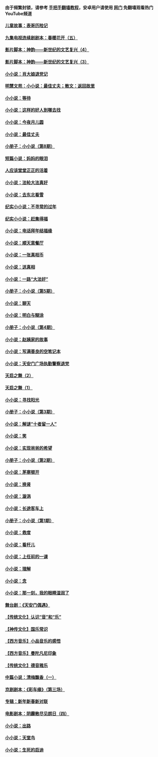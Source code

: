 #### 由于频繁封锁，请参考 [手把手翻墙教程](https://github.com/gfw-breaker/guides/wiki/)，安卓用户请使用 [网门](https://github.com/gfw-breaker/nogfw/blob/master/dl.md?t=06022201) 免翻墙观看热门YouTube频道 

#### [儿童故事：表哥历险记](../pages/328/383535.md?t=06022201) 

#### [九集电视连续剧剧本：春暖花开（五）](../pages/328/275919.md?t=06022201) 

#### [影片脚本：神韵——新世纪的文艺复兴（4）](../pages/328/266089.md?t=06022201) 

#### [影片脚本：神韵——新世纪的文艺复兴（3）](../pages/328/266087.md?t=06022201) 

#### [小小说：肖大娘退党记](../pages/328/239807.md?t=06022201) 

#### [明慧文苑：小小说：最佳丈夫；散文：返回故里](../pages/328/3439.md?t=06022201) 

#### [小小说：等待](../pages/328/223927.md?t=06022201) 

#### [小小说：这样的好人到哪去找](../pages/328/209396.md?t=06022201) 

#### [小小说：今夜月儿圆](../pages/328/193588.md?t=06022201) 

#### [小小说：最佳丈夫](../pages/328/190938.md?t=06022201) 

#### [小册子：小小说（第8期）](../pages/328/188202.md?t=06022201) 

#### [短篇小说：妈妈的眼泪](../pages/328/187712.md?t=06022201) 

#### [人应该堂堂正正的活着](../pages/328/182430.md?t=06022201) 

#### [小小说：法轮大法真好](../pages/328/174669.md?t=06022201) 

#### [小小说：去东北看雪](../pages/328/173882.md?t=06022201) 

#### [纪实小小说：不寻常的过年](../pages/328/173187.md?t=06022201) 

#### [纪实小小说：赶集得福](../pages/328/172652.md?t=06022201) 

#### [小小说：电话拜年结福缘](../pages/328/172533.md?t=06022201) 

#### [小小说：顺天意餐厅](../pages/328/170182.md?t=06022201) 

#### [小小说：一张真相币](../pages/328/169410.md?t=06022201) 

#### [小小说：送真相](../pages/328/166713.md?t=06022201) 

#### [小小说：一路“大法好”](../pages/328/162016.md?t=06022201) 

#### [小册子：小小说（第5期）](../pages/328/161131.md?t=06022201) 

#### [小小说：聊天](../pages/328/159640.md?t=06022201) 

#### [小小说：明白与糊涂](../pages/328/158101.md?t=06022201) 

#### [小册子：小小说（第4期）](../pages/328/158006.md?t=06022201) 

#### [小小说：赵姨家的故事](../pages/328/157843.md?t=06022201) 

#### [小小说：写满善良的空笔记本](../pages/328/157382.md?t=06022201) 

#### [小小说：天安门广场执勤警察退党](../pages/328/156982.md?t=06022201) 

#### [天启之舞（2）](../pages/328/153440.md?t=06022201) 

#### [天启之舞（1）](../pages/328/153439.md?t=06022201) 

#### [小小说：寻找阳光](../pages/328/153065.md?t=06022201) 

#### [小册子：小小说（第3期）](../pages/328/151715.md?t=06022201) 

#### [小小说：解谜“十者留一人”](../pages/328/148967.md?t=06022201) 

#### [小小说：笑](../pages/328/148905.md?t=06022201) 

#### [小小说：实现爸爸的希望](../pages/328/148096.md?t=06022201) 

#### [小册子：小小说（第2期）](../pages/328/147214.md?t=06022201) 

#### [小小说：茅塞顿开](../pages/328/147030.md?t=06022201) 

#### [小小说：换肾](../pages/328/146770.md?t=06022201) 

#### [小小说：漩涡](../pages/328/146683.md?t=06022201) 

#### [小小说：长途客车上](../pages/328/145076.md?t=06022201) 

#### [小册子：小小说（第1期）](../pages/328/143963.md?t=06022201) 

#### [小小说：救度](../pages/328/143927.md?t=06022201) 

#### [小小说：看杆儿](../pages/328/142137.md?t=06022201) 

#### [小小说：上任前的一课](../pages/328/140808.md?t=06022201) 

#### [小小说：理解](../pages/328/140476.md?t=06022201) 

#### [小小说：念](../pages/328/139513.md?t=06022201) 

#### [小小说：那一刻，我的眼睛湿润了](../pages/328/138476.md?t=06022201) 

#### [舞台剧：《天安门偶遇》](../pages/328/117155.md?t=06022201) 

#### [【传统文化】认识“音”和“乐”](../pages/328/108667.md?t=06022201) 

#### [【神传文化】国乐常识](../pages/328/104225.md?t=06022201) 

#### [【西方音乐】小品音乐的感悟](../pages/328/102924.md?t=06022201) 

#### [【西方音乐】曼陀凡尼印象](../pages/328/102922.md?t=06022201) 

#### [【传统文化】德音雅乐](../pages/328/102923.md?t=06022201) 

#### [中篇小说：清梅飘香（一）](../pages/328/101058.md?t=06022201) 

#### [京剧剧本：《彩车缘》（第三场）](../pages/328/96434.md?t=06022201) 

#### [专辑：新年新春新对联](../pages/328/94991.md?t=06022201) 

#### [电影剧本：阴霾散尽见朗日（四）](../pages/328/87081.md?t=06022201) 

#### [小小说：出路](../pages/328/84848.md?t=06022201) 

#### [小小说：天堂鸟](../pages/328/83084.md?t=06022201) 

#### [小小说：生死的启迪](../pages/328/70977.md?t=06022201) 

